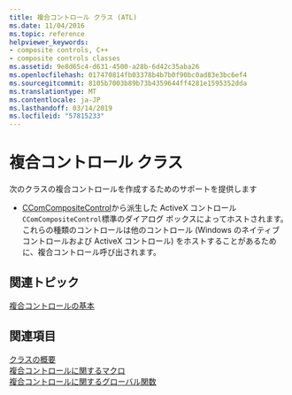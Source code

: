 ```yaml
---
title: 複合コントロール クラス (ATL)
ms.date: 11/04/2016
ms.topic: reference
helpviewer_keywords:
- composite controls, C++
- composite controls classes
ms.assetid: 9e8d65c4-d631-4500-a28b-6d42c35aba26
ms.openlocfilehash: 017470814fb03378b4b7b0f90bc0ad83e3bc6ef4
ms.sourcegitcommit: 8105b7003b89b73b4359644ff4281e1595352dda
ms.translationtype: MT
ms.contentlocale: ja-JP
ms.lasthandoff: 03/14/2019
ms.locfileid: "57815233"
---
```

# <a name="composite-controls-classes"></a>複合コントロール クラス

次のクラスの複合コントロールを作成するためのサポートを提供します

- [CComCompositeControl](../atl/reference/ccomcompositecontrol-class.md)から派生した ActiveX コントロール`CComCompositeControl`標準のダイアログ ボックスによってホストされます。 これらの種類のコントロールは他のコントロール (Windows のネイティブ コントロールおよび ActiveX コントロール) をホストすることがあるために、複合コントロール呼び出されます。

## <a name="related-articles"></a>関連トピック

[複合コントロールの基本](../atl/atl-composite-control-fundamentals.md)

## <a name="see-also"></a>関連項目

[クラスの概要](../atl/atl-class-overview.md)<br/>
[複合コントロールに関するマクロ](../atl/reference/composite-control-macros.md)<br/>
[複合コントロールに関するグローバル関数](../atl/reference/composite-control-global-functions.md)
